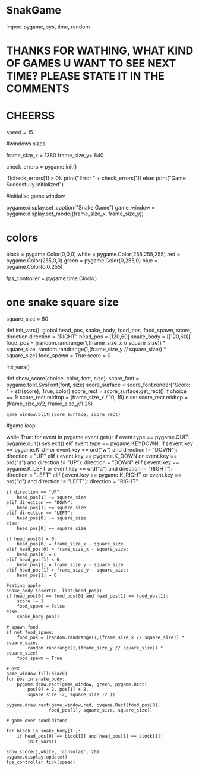 # SnakGame

import pygame, sys, time, random



# THANKS FOR WATHING, WHAT KIND OF GAMES U WANT TO SEE NEXT TIME? PLEASE STATE IT IN THE COMMENTS

# CHEERSS


speed = 15

#windows sizes

frame_size_x = 1380
frame_size_y= 840


check_errors = pygame.init()

if(check_errors[1] > 0):
    print("Error " + check_errors[1])
else:
    print("Game Succesfully initialized")
    
#initialise game window

pygame.display.set_caption("Snake Game")
game_window = pygame.display.set_mode((frame_size_x, frame_size_y))

# colors
black = pygame.Color(0,0,0)
white = pygame.Color(255,255,255)
red = pygame.Color(255,0,0)
green = pygame.Color(0,255,0)
blue = pygame.Color(0,0,255)


fps_controller = pygame.time.Clock()
# one snake square size
square_size = 60

def init_vars():
    global head_pos, snake_body, food_pos, food_spawn, score, direction
    direction = "RIGHT"
    head_pos = [120,60]
    snake_body = [[120,60]]
    food_pos = [random.randrange(1,(frame_size_x // square_size)) * square_size, 
                random.randrange(1,(frame_size_y // square_size)) * square_size]
    food_spawn = True
    score = 0
    
init_vars()

def show_score(choice, color, font, size):
    score_font = pygame.font.SysFont(font, size)
    score_surface = score_font.render("Score: " + str(score), True, color)
    score_rect = score_surface.get_rect()
    if choice == 1:
        score_rect.midtop = (frame_size_x / 10, 15)
    else:
        score_rect.midtop = (frame_size_x/2, frame_size_y/1.25)
    
    game_window.blit(score_surface, score_rect)
    

#game loop

while True:
    for event in pygame.event.get():
        if event.type == pygame.QUIT:
            pygame.quit()
            sys.exit()
        elif event.type == pygame.KEYDOWN:
            if ( event.key == pygame.K_UP or event.key == ord("w") 
                and direction != "DOWN"):
                direction = "UP"
            elif  ( event.key == pygame.K_DOWN or event.key == ord("s") 
                and direction != "UP"):
                direction = "DOWN"
            elif  ( event.key == pygame.K_LEFT or event.key == ord("a") 
                and direction != "RIGHT"):
                direction = "LEFT"
            elif  ( event.key == pygame.K_RIGHT or event.key == ord("d") 
                and direction != "LEFT"):
                direction = "RIGHT"
    
    if direction == "UP":
        head_pos[1] -= square_size
    elif direction == "DOWN":
        head_pos[1] += square_size
    elif direction == "LEFT":
        head_pos[0] -= square_size
    else:
        head_pos[0] += square_size
        
    if head_pos[0] < 0:
        head_pos[0] = frame_size_x - square_size
    elif head_pos[0] > frame_size_x - square_size:
        head_pos[0] = 0
    elif head_pos[1] < 0:
        head_pos[1] = frame_size_y - square_size
    elif head_pos[1] > frame_size_y - square_size:
        head_pos[1] = 0
        
    #eating apple
    snake_body.insert(0, list(head_pos))
    if head_pos[0] == food_pos[0] and head_pos[1] == food_pos[1]:
        score += 1
        food_spawn = False
    else:
        snake_body.pop()

    # spawn food
    if not food_spawn:
        food_pos = [random.randrange(1,(frame_size_x // square_size)) * square_size, 
            random.randrange(1,(frame_size_y // square_size)) * square_size]
        food_spawn = True

    # GFX
    game_window.fill(black)
    for pos in snake_body:
        pygame.draw.rect(game_window, green, pygame.Rect(
            pos[0] + 2, pos[1] + 2,
            square_size -2, square_size -2 ))
        
    pygame.draw.rect(game_window,red, pygame.Rect(food_pos[0], 
                    food_pos[1], square_size, square_size))
    
    # game over condiditons

    for block in snake_body[1:]:
        if head_pos[0] == block[0] and head_pos[1] == block[1]:
            init_vars()

    show_score(1,white, 'consolas', 20)
    pygame.display.update()
    fps_controller.tick(speed)
